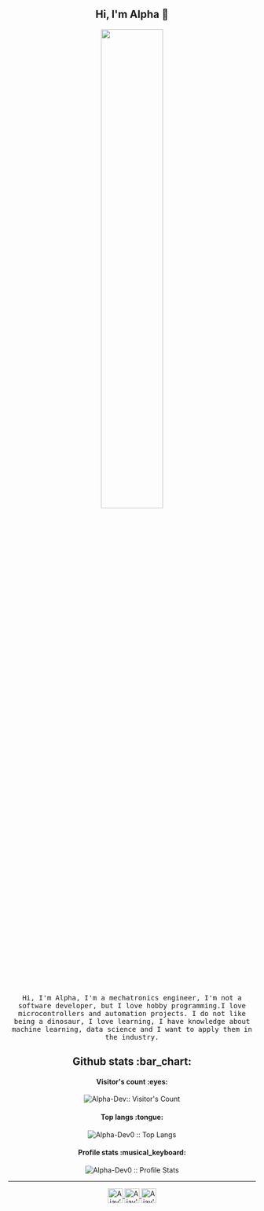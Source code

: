 
<h2 align="center"> Hi, I'm Alpha 👋 <br/> </h2> 

<p align="center"><img width=50% src="https://media.tenor.com/A6GcKEqERkEAAAAC/shadow-garden-eminence-in-shadow.gif"></p>


<p align="center"> <samp>Hi, I'm Alpha, I'm a mechatronics engineer, I'm not a software developer, but I love hobby programming.I love microcontrollers and automation projects. I do not like being a dinosaur, I love learning, I have knowledge about machine learning, data science and I want to apply them in the industry.
  

<h2 align="center">Github stats :bar_chart:</h2>

<h4 align="center">Visitor's count :eyes:</h4>

<p align="center"><img src="https://profile-counter.glitch.me/Alpha-Dev0/count.svg" alt="Alpha-Dev:: Visitor's Count" /></p>

<h4 align="center">Top langs :tongue:</h4>

<p align="center"><img src="https://github-readme-stats.vercel.app/api/top-langs/?username=Alpha-Dev0&langs_count=10&theme=tokyonight&layout=compact" alt="Alpha-Dev0 :: Top Langs" /></p>

<h4 align="center">Profile stats :musical_keyboard:</h4>

<p align="center"><img src="https://github-readme-stats.vercel.app/api?username=Alpha-Dev0&show_icons=true&theme=synthwave" alt="Alpha-Dev0 :: Profile Stats" /></p>




____

<p align="center">

<a href="https://twitter.com/Alpha_01000001">
  <img align="center" alt="Ajay's Twitter" width="30px" src="https://cdn.jsdelivr.net/npm/simple-icons@v3/icons/twitter.svg" />
</a>

<a href="https://github.com/Alpha-Dev0">
  <img align="center" alt="Ajay's Github" width="30px" src="https://cdn.jsdelivr.net/npm/simple-icons@v3/icons/github.svg" />
</a>
<a href="https://t.me/Alpha_01000001">
  <img align="center" alt="Ajay's Telegram" width="30px" src="https://cdn.jsdelivr.net/npm/simple-icons@v3/icons/telegram.svg" />
</a>

</p>
